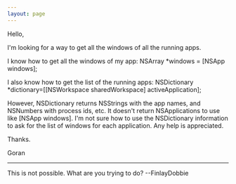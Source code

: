 ```yaml
---
layout: page
---
```


Hello,

I'm looking for a way to get all the windows of all the running apps.

I know how to get all the windows of my app:
NSArray *windows = [NSApp windows];

I also know how to get the list of the running apps:
NSDictionary *dictionary=[[NSWorkspace sharedWorkspace] 
activeApplication];

However, NSDictionary returns NSStrings with the app names, and 
NSNumbers with process ids, etc. It doesn't return NSApplications to 
use like [NSApp windows]. I'm not sure how to use the NSDictionary 
information to ask for the list of windows for each application. Any 
help is appreciated.

Thanks.

Goran

----

This is not possible. What are you trying to do? --FinlayDobbie
